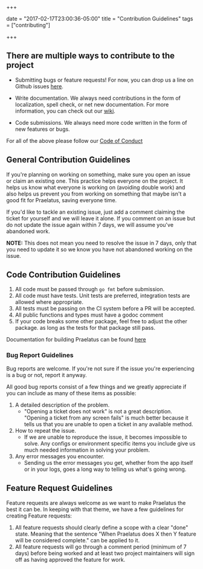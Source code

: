 +++

date = "2017-02-17T23:00:36-05:00"
title = "Contribution Guidelines"
tags = ["contributing"]

+++

## There are multiple ways to contribute to the project

- Submitting bugs or feature requests! For now, you can drop us a line on Github issues [here](https://github.com/praelatus/backend/issues).

- Write documentation. We always need contributions in the form of localization, spell check, or net new documentation. For more information, you can check out our [wiki](https://github.com/praelatus/backend/wiki).

- Code submissions. We always need more code written in the form of new features or bugs.

For all of the above please follow our [Code of Conduct](http://praelatus.io/#/contributing/code_of_conduct)

## General Contribution Guidelines

If you're planning on working on something, make sure you open an issue or claim an existing one. This practice helps everyone on the project. It helps us know what everyone is working on (avoiding double work) and also helps us prevent you from working on something that maybe isn't a good fit for Praelatus, saving everyone time.

If you'd like to tackle an existing issue, just add a comment claiming the ticket for yourself and we will leave it alone. If you comment on an issue but do not update the issue again within 7 days, we will assume you've abandoned work.

**NOTE:** This does not mean you need to resolve the issue in 7 days, only that you need to update it so we know you have not abandoned working on the issue.

<span id="code-contributions"></span>
## Code Contribution Guidelines

1. All code must be passed through `go fmt` before submission.
2. All code must have tests. Unit tests are preferred, integration tests are allowed where appropriate.
3. All tests must be passing on the CI system before a PR will be accepted.
4. All public functions and types must have a godoc comment
5. If your code breaks some other package, feel free to adjust the other package.
as long as the tests for that package still pass.

Documentation for building Praelatus can be found
[here](/contributing/BUILDING_PRAELATUS)

<span id="bug-reports"></span>
### Bug Report Guidelines

Bug reports are welcome. If you're not sure if the issue you're experiencing is a bug or not, report it anyway.

All good bug reports consist of a few things and we greatly appreciate if you can include as many of these items as possible:

1. A detailed description of the problem.
    - "Opening a ticket does not work" is not a great description. "Opening a ticket from any screen fails" is much better because it tells us that you are unable to open a ticket in any available method.
2. How to repeat the issue.
    - If we are unable to reproduce the issue, it becomes impossible to solve. Any configs or environment specific items you include give us much needed information in solving your problem.
3. Any error messages you encounter.
    - Sending us the error messages you get, whether from the app itself or in your logs, goes a long way to telling us what's going wrong.

<span id="feature-requests"></span>
## Feature Request Guidelines

Feature requests are always welcome as we want to make Praelatus the best it can be. In keeping with that theme, we have a few guidelines for creating Feature requests:

1. All feature requests should clearly define a scope with a clear "done" state. Meaning that the sentence "When Praelatus does X then Y feature will be considered complete." can be applied to it.
2. All feature requests will go through a comment period (minimum of 7 days) before being worked and at least two project maintainers will sign off as having approved the feature for work.
